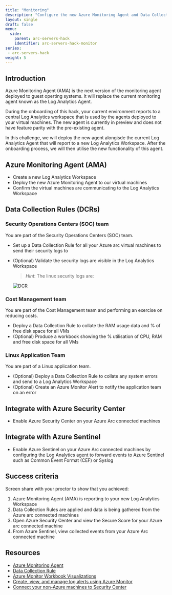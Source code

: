 ```yaml
---
title: "Monitoring"
description: "Configure the new Azure Monitoring Agent and Data Collection Rules. Optionally integrate with Azure Security Center and Azure Sentinel."
layout: single
draft: false
menu:
  side:
    parent: arc-servers-hack
    identifier: arc-servers-hack-monitor
series:
 - arc-servers-hack
weight: 5
---
```


## Introduction

Azure Monitoring Agent (AMA) is the next version of the monitoring agent deployed to guest operting systems. It will replace the current monitoring agent known as the Log Analytics Agent.

During the onboarding of this hack, your current environment reports to a central Log Analytics workspace that is used by the agents deployed to your virtual machines. The new agent is currently in preview and does not have feature parity with the pre-existing agent.

In this challenge, we will deploy the new agent alongisde the current Log Analytics Agent that will report to a new Log Analytics Workspace. After the onboarding process, we will then utilise the new functionality of this agent.

## Azure Monitoring Agent (AMA)

* Create a new Log Analytics Workspace
* Deploy the new Azure Monitoring Agent to our virtual machines
* Confirm the virtual machines are communicating to the Log Analytics Workspace

## Data Collection Rules (DCRs)

### Security Operations Centers (SOC) team

You are part of the Security Operations Centers (SOC) team.

* Set up a Data Collection Rule for all your Azure arc virtual machines to send their security logs to
* (Optional) Validate the security logs are visible in the Log Analytics Workspace

    > _Hint_: The linux security logs are:

    ![DCR](/arc/images/linuxDataSource.png)

### Cost Management team

You are part of the Cost Management team and performing an exercise on reducing costs.

* Deploy a Data Collection Rule to collate the RAM usage data and % of free disk space for all VMs
* (Optional) Produce a workbook showing the % utilisation of CPU, RAM and free disk space for all VMs

### Linux Application Team

You are part of a Linux application team.

* (Optional) Deploy a Data Collection Rule to collate any system errors and send to a Log Analytics Workspace
* (Optional) Create an Azure Monitor Alert to notify the application team on an error

## Integrate with Azure Security Center

* Enable Azure Security Center on your Azure Arc connected machines

## Integrate with Azure Sentinel

* Enable Azure Sentinel on your Azure Arc connected machines by configuring the Log Analytics agent to forward events to Azure Sentinel such as Common Event Format (CEF) or Syslog

## Success criteria

Screen share with your proctor to show that you achieved:

1. Azure Monitoring Agent (AMA) is reporting to your new Log Analytics Workspace
1. Data Collection Rules are applied and data is being gathered from the Azure arc connected machines
1. Open Azure Security Center and view the Secure Score for your Azure arc connected machine
1. From Azure Sentinel, view collected events from your Azure Arc connected machine

## Resources

* [Azure Monitoring Agent](https://docs.microsoft.com/azure/azure-monitor/agents/azure-monitor-agent-overview)
* [Data Collection Rule](https://docs.microsoft.com/azure/azure-monitor/agents/data-collection-rule-overview)
* [Azure Monitor Workbook Visualizations](https://docs.microsoft.com/azure/azure-monitor/visualize/workbooks-chart-visualizations)
* [Create, view, and manage log alerts using Azure Monitor](https://docs.microsoft.com/azure/azure-monitor/alerts/alerts-log)
* [Connect your non-Azure machines to Security Center](https://docs.microsoft.com/azure/security-center/quickstart-onboard-machines)
